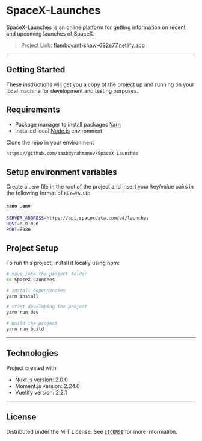 # SpaceX-Launches
SpaceX-Launches is an online platform for getting information on recent and upcoming launches of SpaceX.
> Project Link: [flamboyant-shaw-682e77.netlify.app](https://flamboyant-shaw-682e77.netlify.app/)

------------------

## Getting Started
These instructions will get you a copy of the project up and running on your local machine for development and testing purposes.

## Requirements
- Package manager to install packages [Yarn](https://classic.yarnpkg.com/en/docs/install#debian-stable)
- Installed local [Node.js](https://nodejs.org/) environment

Clone the repo in your environment

```bash
https://github.com/aaabdyrahmanov/SpaceX-Launches
```

## Setup environment variables
Create a `.env` file in the root of the project and insert your key/value pairs in the following format of `KEY=VALUE`:

#### `nano .env`
```bash
SERVER_ADDRESS=https://api.spacexdata.com/v4/launches
HOST=0.0.0.0
PORT=8080
```

## Project Setup
To run this project, install it locally using npm:
```bash
# move into the project folder
cd SpaceX-Launches

# install dependencies
yarn install

# start developing the project
yarn run dev

# build the project
yarn run build
```
------------------
## Technologies
Project created with:
* Nuxt.js version: 2.0.0
* Moment.js version: 2.24.0
* Vuetify version: 2.2.1
------------------
## License
Distributed under the MIT License. See [`LICENSE`](https://github.com/aaabdyrahmanov/SpaceX-Launches/blob/master/LICENSE.md) for more information.
